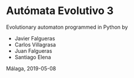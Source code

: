 # Autómata Evolutivo 3 #
Evolutionary automaton programmed in Python by

 - Javier Falgueras
 - Carlos Villagrasa
 - Juan Falgueras
 - Santiago Elena

Málaga, 2019-05-08

